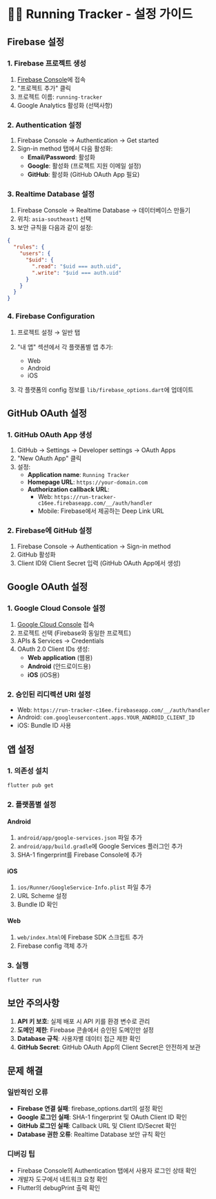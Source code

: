 # 🏃‍♂️ Running Tracker - 설정 가이드

## Firebase 설정

### 1. Firebase 프로젝트 생성
1. [Firebase Console](https://console.firebase.google.com/)에 접속
2. "프로젝트 추가" 클릭
3. 프로젝트 이름: `running-tracker`
4. Google Analytics 활성화 (선택사항)

### 2. Authentication 설정
1. Firebase Console → Authentication → Get started
2. Sign-in method 탭에서 다음 활성화:
   - **Email/Password**: 활성화
   - **Google**: 활성화 (프로젝트 지원 이메일 설정)
   - **GitHub**: 활성화 (GitHub OAuth App 필요)

### 3. Realtime Database 설정
1. Firebase Console → Realtime Database → 데이터베이스 만들기
2. 위치: `asia-southeast1` 선택
3. 보안 규칙을 다음과 같이 설정:

```json
{
  "rules": {
    "users": {
      "$uid": {
        ".read": "$uid === auth.uid",
        ".write": "$uid === auth.uid"
      }
    }
  }
}
```

### 4. Firebase Configuration
1. 프로젝트 설정 → 일반 탭
2. "내 앱" 섹션에서 각 플랫폼별 앱 추가:
   - Web
   - Android  
   - iOS

3. 각 플랫폼의 config 정보를 `lib/firebase_options.dart`에 업데이트

## GitHub OAuth 설정

### 1. GitHub OAuth App 생성
1. GitHub → Settings → Developer settings → OAuth Apps
2. "New OAuth App" 클릭
3. 설정:
   - **Application name**: `Running Tracker`
   - **Homepage URL**: `https://your-domain.com`
   - **Authorization callback URL**: 
     - Web: `https://run-tracker-c16ee.firebaseapp.com/__/auth/handler`
     - Mobile: Firebase에서 제공하는 Deep Link URL

### 2. Firebase에 GitHub 설정
1. Firebase Console → Authentication → Sign-in method
2. GitHub 활성화
3. Client ID와 Client Secret 입력 (GitHub OAuth App에서 생성)

## Google OAuth 설정

### 1. Google Cloud Console 설정
1. [Google Cloud Console](https://console.cloud.google.com/) 접속
2. 프로젝트 선택 (Firebase와 동일한 프로젝트)
3. APIs & Services → Credentials
4. OAuth 2.0 Client IDs 생성:
   - **Web application** (웹용)
   - **Android** (안드로이드용)
   - **iOS** (iOS용)

### 2. 승인된 리디렉션 URI 설정
- Web: `https://run-tracker-c16ee.firebaseapp.com/__/auth/handler`
- Android: `com.googleusercontent.apps.YOUR_ANDROID_CLIENT_ID`
- iOS: Bundle ID 사용

## 앱 설정

### 1. 의존성 설치
```bash
flutter pub get
```

### 2. 플랫폼별 설정

#### Android
1. `android/app/google-services.json` 파일 추가
2. `android/app/build.gradle`에 Google Services 플러그인 추가
3. SHA-1 fingerprint를 Firebase Console에 추가

#### iOS
1. `ios/Runner/GoogleService-Info.plist` 파일 추가
2. URL Scheme 설정
3. Bundle ID 확인

#### Web
1. `web/index.html`에 Firebase SDK 스크립트 추가
2. Firebase config 객체 추가

### 3. 실행
```bash
flutter run
```

## 보안 주의사항

1. **API 키 보호**: 실제 배포 시 API 키를 환경 변수로 관리
2. **도메인 제한**: Firebase 콘솔에서 승인된 도메인만 설정
3. **Database 규칙**: 사용자별 데이터 접근 제한 확인
4. **GitHub Secret**: GitHub OAuth App의 Client Secret은 안전하게 보관

## 문제 해결

### 일반적인 오류
- **Firebase 연결 실패**: firebase_options.dart의 설정 확인
- **Google 로그인 실패**: SHA-1 fingerprint 및 OAuth Client ID 확인
- **GitHub 로그인 실패**: Callback URL 및 Client ID/Secret 확인
- **Database 권한 오류**: Realtime Database 보안 규칙 확인

### 디버깅 팁
- Firebase Console의 Authentication 탭에서 사용자 로그인 상태 확인
- 개발자 도구에서 네트워크 요청 확인
- Flutter의 debugPrint 출력 확인
